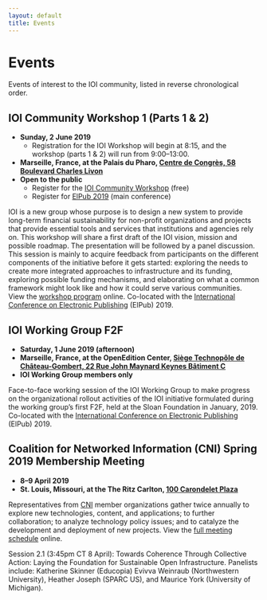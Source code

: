 ```yaml
---
layout: default
title: Events
---
```


# Events
Events of interest to the IOI community, listed in reverse chronological order.

## IOI Community Workshop 1 (Parts 1 & 2)
- **Sunday, 2 June 2019**
  - Registration for the IOI Workshop will begin at 8:15, and the workshop (parts 1 & 2) will run from 9:00–13:00.
- **Marseille, France, at the Palais du Pharo, [Centre de Congrès, 58 Boulevard Charles Livon](https://goo.gl/maps/vLbSVCpCWX4zD3w78)**
- **Open to the public**
  - Register for the [IOI Community Workshop](https://www.azur-colloque.fr/DR12/inscription/preinscription/127) (free)
  - Register for [ElPub 2019](https://elpub2019.hypotheses.org/registration) (main conference)

IOI is a new group whose purpose is to design a new system to provide long-term financial sustainability for non-profit organizations and projects that provide essential tools and services that institutions and agencies rely on. This workshop will share a first draft of the IOI vision, mission and possible roadmap. The presentation will be followed by a panel discussion. This session is mainly to acquire feedback from participants on the different components of the initiative before it gets started: exploring the needs to create more integrated approaches to infrastructure and its funding, exploring possible funding mechanisms, and elaborating on what a common framework might look like and how it could serve various communities. View the [workshop program](https://elpub2019.hypotheses.org/programme/workshops-programme) online. Co-located with the [International Conference on Electronic Publishing](https://elpub2019.hypotheses.org/) (ElPub) 2019.

## IOI Working Group F2F
- **Saturday, 1 June 2019 (afternoon)**
- **Marseille, France, at the OpenEdition Center, [Siège Technopôle de Château-Gombert, 22 Rue John Maynard Keynes Bâtiment C](https://goo.gl/maps/yCUhAro665ZGm5HT9)**
- **IOI Working Group members only**

Face-to-face working session of the IOI Working Group to make progress on the organizational rollout activities of the IOI initiative formulated during the working group’s first F2F, held at the Sloan Foundation in January, 2019. Co-located with the [International Conference on Electronic Publishing](https://elpub2019.hypotheses.org/) (ElPub) 2019.

## Coalition for Networked Information (CNI) Spring 2019 Membership Meeting
- **8–9 April 2019**
- **St. Louis, Missouri, at the The Ritz Carlton, [100 Carondelet Plaza](https://cnispring2019membershipmeeting.sched.com/venues?iframe=yes&w=100%&sidebar=yes&bg=no)**

Representatives from [CNI](https://www.cni.org/about-cni) member organizations gather twice annually to explore new technologies, content, and applications; to further collaboration; to analyze technology policy issues; and to catalyze the development and deployment of new projects. View the [full meeting schedule](https://www.cni.org/events/membership-meetings/upcoming-meeting/spring-2019/schedule-s19) online.

Session 2.1 (3:45pm CT 8 April): Towards Coherence Through Collective Action: Laying the Foundation for Sustainable Open Infrastructure. Panelists include: Katherine Skinner (Educopia) Evivva Weinraub (Northwestern University), Heather Joseph (SPARC US), and Maurice York (University of Michigan).
